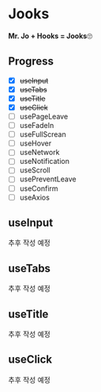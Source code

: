 # Jooks
**Mr. Jo + Hooks = Jooks**🙄

## Progress
- [x] ~~useInput~~
- [x] ~~useTabs~~
- [x] ~~useTitle~~
- [x] ~~useClick~~
- [ ] usePageLeave
- [ ] useFadeIn
- [ ] useFullScrean
- [ ] useHover
- [ ] useNetwork
- [ ] useNotification
- [ ] useScroll
- [ ] usePreventLeave
- [ ] useConfirm
- [ ] useAxios

## useInput
추후 작성 예정

## useTabs
추후 작성 예정

## useTitle
추후 작성 예정

## useClick
추후 작성 예정